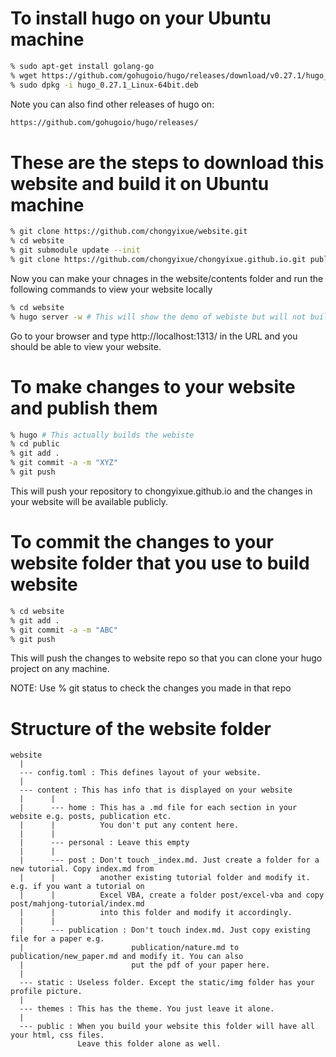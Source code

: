 # To install hugo on your Ubuntu machine

```bash
% sudo apt-get install golang-go
% wget https://github.com/gohugoio/hugo/releases/download/v0.27.1/hugo_0.27.1_Linux-64bit.deb
% sudo dpkg -i hugo_0.27.1_Linux-64bit.deb
```
Note you can also find other releases of hugo on:

```bash
https://github.com/gohugoio/hugo/releases/
```

# These are the steps to download this website and build it on Ubuntu machine

```bash
% git clone https://github.com/chongyixue/website.git
% cd website
% git submodule update --init
% git clone https://github.com/chongyixue/chongyixue.github.io.git public
```

Now you can make your chnages in the website/contents folder and run the 
following commands to view your website locally

```bash
% cd website
% hugo server -w # This will show the demo of webiste but will not build it
```
 
Go to your browser and type http://localhost:1313/ in the URL and you should 
be able to view your website.

# To make changes to your website and publish them

```bash
% hugo # This actually builds the webiste
% cd public
% git add .
% git commit -a -m "XYZ"
% git push  
```
This will push your repository to chongyixue.github.io and the changes in your
website will be available publicly.

# To commit the changes to your website folder that you use to build website

```bash
% cd website
% git add .
% git commit -a -m "ABC"
% git push
```

This will push the changes to website repo so that you can clone your hugo
project on any machine.

NOTE: Use % git status to check the changes you made in that repo

# Structure of the website folder

```
website
  |
  --- config.toml : This defines layout of your website.
  |
  --- content : This has info that is displayed on your website
  |      |
  |      --- home : This has a .md file for each section in your website e.g. posts, publication etc. 
  |      |          You don't put any content here. 
  |      |
  |      --- personal : Leave this empty
  |      |
  |      --- post : Don't touch _index.md. Just create a folder for a new tutorial. Copy index.md from
  |      |          another existing tutorial folder and modify it. e.g. if you want a tutorial on 
  |      |          Excel VBA, create a folder post/excel-vba and copy post/mahjong-tutorial/index.md
  |      |          into this folder and modify it accordingly.
  |      |
  |      --- publication : Don't touch index.md. Just copy existing file for a paper e.g. 
  |                        publication/nature.md to publication/new_paper.md and modify it. You can also
  |                        put the pdf of your paper here.
  | 
  --- static : Useless folder. Except the static/img folder has your profile picture.
  |
  --- themes : This has the theme. You just leave it alone.
  |
  --- public : When you build your website this folder will have all your html, css files. 
               Leave this folder alone as well.     
```
